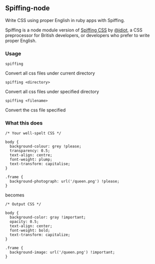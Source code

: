## Spiffing-node

Write CSS using proper English in ruby apps with Spiffing. 

Spiffing is a node module version of [Spiffing CSS](http://spiffingcss.com/) by [@idiot](https://twitter.com/idiot), a CSS preprocessor for British developers, or developers who prefer to write proper English.

### Usage

    spiffing

Convert all css files under current directory

    spiffing <directory>

Convert all css files under specified directory

    spiffing <filename>

Convert the css file specified

### What this does

    /* Your well-spelt CSS */
    
    body {
      background-colour: grey !please;
      transparency: 0.5;
      text-align: centre;
      font-weight: plump;
      text-transform: capitalise;
    }
    
    .frame {
      background-photograph: url('/queen.png') !please;
    }

becomes

    /* Output CSS */
    
    body {
      background-color: gray !important;
      opacity: 0.5;
      text-align: center;
      font-weight: bold;
      text-transform: capitalize;
    }
    
    .frame {
      background-image: url('/queen.png') !important;
    }
